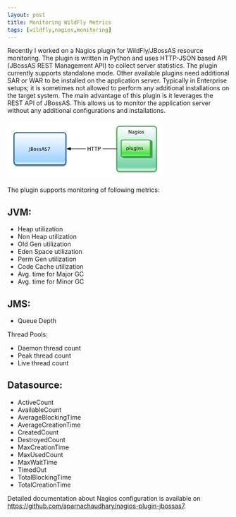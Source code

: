 ```yaml
---
layout: post
title: Monitoring WildFly Metrics
tags: [wildfly,nagios,monitoring]
---
```

Recently I worked on a Nagios plugin for WildFly/JBossAS resource monitoring. The plugin is written in Python and uses HTTP-JSON based API (JBossAS REST Management API) to collect server statistics. The plugin currently supports standalone mode.
Other available plugins need additional SAR or WAR to be installed on the application server. Typically in Enterprise setups; it is sometimes not allowed to perform any additional installations on the target system. The main advantage of this plugin is it leverages the REST API of JBossAS. This allows us to monitor the application server without any additional configurations and installations.


![](/img/NagiosJBossAS7.jpg)

The plugin supports monitoring of following metrics:

## JVM:

* Heap utilization
* Non Heap utilization
* Old Gen utilization
* Eden Space utilization
* Perm Gen utilization
* Code Cache utilization
* Avg. time for Major GC
* Avg. time for Minor GC

## JMS:

* Queue Depth

Thread Pools:

* Daemon thread count
* Peak thread count
* Live thread count

## Datasource:

* ActiveCount
* AvailableCount
* AverageBlockingTime
* AverageCreationTime
* CreatedCount
* DestroyedCount
* MaxCreationTime
* MaxUsedCount
* MaxWaitTime
* TimedOut
* TotalBlockingTime
* TotalCreationTime

Detailed documentation about Nagios configuration is available on  https://github.com/aparnachaudhary/nagios-plugin-jbossas7.
